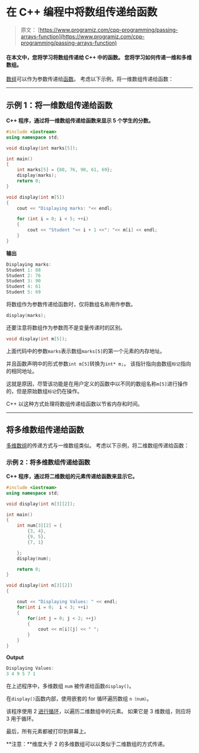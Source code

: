 # 在 C++ 编程中将数组传递给函数

> 原文： [https://www.programiz.com/cpp-programming/passing-arrays-function](https://www.programiz.com/cpp-programming/passing-arrays-function)

#### 在本文中，您将学习将数组传递给 C++ 中的函数。 您将学习如何传递一维和多维数组。

[数组](/cpp-programming/arrays "C++ arrays")可以作为参数传递给[函数](/cpp-programming/function "C++ functions")。 考虑以下示例，将一维数组传递给函数：

* * *

## 示例 1：将一维数组传递给函数

**C++ 程序，通过将一维数组传递给函数来显示 5 个学生的分数。**

```cpp
#include <iostream>
using namespace std;

void display(int marks[5]);

int main()
{
    int marks[5] = {88, 76, 90, 61, 69};
    display(marks);
    return 0;
}

void display(int m[5])
{
    cout << "Displaying marks: "<< endl;

    for (int i = 0; i < 5; ++i)
    {
        cout << "Student "<< i + 1 <<": "<< m[i] << endl;
    }
}
```

**输出**

```cpp
Displaying marks: 
Student 1: 88
Student 2: 76
Student 3: 90
Student 4: 61
Student 5: 69 
```

将数组作为参数传递给函数时，仅将数组名称用作参数。

```cpp
display(marks);
```

还要注意将数组作为参数而不是变量传递时的区别。

```cpp
void display(int m[5]);
```

上面代码中的参数`marks`表示数组`marks[5]`的第一个元素的内存地址。

并且函数声明中的形式参数`int m[5]`转换为`int* m;`。 该指针指向由数组`标记`指向的相同地址。

这就是原因，尽管该功能是在用户定义的函数中以不同的数组名称`m[5]`进行操作的，但是原始数组`标记`仍在操作。

C++ 以这种方式处理将数组传递给函数以节省内存和时间。

* * *

## 将多维数组传递给函数

[多维数组](/cpp-programming/multidimensional-arrays "C++ Multidimensional Arrays")的传递方式与一维数组类似。 考虑以下示例，将二维数组传递给函数：

### 示例 2：将多维数组传递给函数

**C++ 程序，通过将二维数组的元素传递给函数来显示它。**

```cpp
#include <iostream>
using namespace std;

void display(int n[3][2]);

int main()
{
    int num[3][2] = {
        {3, 4},
        {9, 5},
        {7, 1}

    };
    display(num);

    return 0;
}

void display(int n[3][2])
{

    cout << "Displaying Values: " << endl;
    for(int i = 0;  i < 3; ++i)
    {
        for(int j = 0; j < 2; ++j)
        {
            cout << n[i][j] << " ";
        }
    }
} 
```

**Output**

```cpp
Displaying Values: 
3 4 9 5 7 1 
```

在上述程序中，多维数组 `num` 被传递给函数`display()`。

在`display()`函数内部，使用嵌套的 for 循环遍历数组 `n（num）`。

该程序使用 2 [进行循环](/cpp-programming/for-loop "C++ for loop")，以遍历二维数组中的元素。 如果它是 3 维数组，则应将 3 用于循环。

最后，所有元素都被打印到屏幕上。

**注意：**维度大于 2 的多维数组可以以类似于二维数组的方式传递。